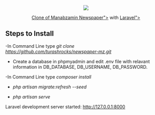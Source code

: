 <p align="center"><img src="https://www.mzamin.com/asset/images/logos.png"></p>

<p align="center">
<a href="https://www.mzamin.com/">Clone of Manabzamin Newspaper"></a> with
<a href="https://laravel.com/">Laravel"></a>

## Steps to Install

-In Command Line type
*git clone https://github.com/turashrocks/newspaper-mz.git*

- Create a database in phpmyadmin and edit .env file with relavant information in DB_DATABASE, DB_USERNAME, DB_PASSWORD.

-In Command Line type
*composer install*

- *php artisan migrate:refresh --seed*

- *php artisan serve*

Laravel development server started: <http://127.0.0.1:8000>
